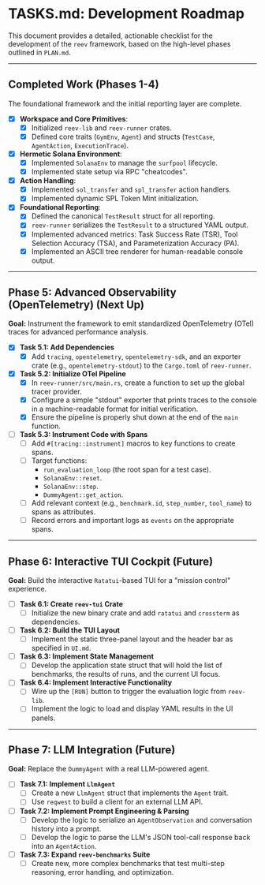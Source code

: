 # TASKS.md: Development Roadmap

This document provides a detailed, actionable checklist for the development of the `reev` framework, based on the high-level phases outlined in `PLAN.md`.

---

## Completed Work (Phases 1-4)

The foundational framework and the initial reporting layer are complete.

-   [x] **Workspace and Core Primitives**:
    -   [x] Initialized `reev-lib` and `reev-runner` crates.
    -   [x] Defined core traits (`GymEnv`, `Agent`) and structs (`TestCase`, `AgentAction`, `ExecutionTrace`).
-   [x] **Hermetic Solana Environment**:
    -   [x] Implemented `SolanaEnv` to manage the `surfpool` lifecycle.
    -   [x] Implemented state setup via RPC "cheatcodes".
-   [x] **Action Handling**:
    -   [x] Implemented `sol_transfer` and `spl_transfer` action handlers.
    -   [x] Implemented dynamic SPL Token Mint initialization.
-   [x] **Foundational Reporting**:
    -   [x] Defined the canonical `TestResult` struct for all reporting.
    -   [x] `reev-runner` serializes the `TestResult` to a structured YAML output.
    -   [x] Implemented advanced metrics: Task Success Rate (TSR), Tool Selection Accuracy (TSA), and Parameterization Accuracy (PA).
    -   [x] Implemented an ASCII tree renderer for human-readable console output.

---

## Phase 5: Advanced Observability (OpenTelemetry) (Next Up)

**Goal:** Instrument the framework to emit standardized OpenTelemetry (OTel) traces for advanced performance analysis.

-   [x] **Task 5.1: Add Dependencies**
    -   [x] Add `tracing`, `opentelemetry`, `opentelemetry-sdk`, and an exporter crate (e.g., `opentelemetry-stdout`) to the `Cargo.toml` of `reev-runner`.

-   [x] **Task 5.2: Initialize OTel Pipeline**
    -   [x] In `reev-runner/src/main.rs`, create a function to set up the global tracer provider.
    -   [x] Configure a simple "stdout" exporter that prints traces to the console in a machine-readable format for initial verification.
    -   [x] Ensure the pipeline is properly shut down at the end of the `main` function.

-   [ ] **Task 5.3: Instrument Code with Spans**
    -   [ ] Add `#[tracing::instrument]` macros to key functions to create spans.
    -   [ ] Target functions:
        -   `run_evaluation_loop` (the root span for a test case).
        -   `SolanaEnv::reset`.
        -   `SolanaEnv::step`.
        -   `DummyAgent::get_action`.
    -   [ ] Add relevant context (e.g., `benchmark.id`, `step_number`, `tool_name`) to spans as attributes.
    -   [ ] Record errors and important logs as `events` on the appropriate spans.

---

## Phase 6: Interactive TUI Cockpit (Future)

**Goal:** Build the interactive `Ratatui`-based TUI for a "mission control" experience.

-   [ ] **Task 6.1: Create `reev-tui` Crate**
    -   [ ] Initialize the new binary crate and add `ratatui` and `crossterm` as dependencies.
-   [ ] **Task 6.2: Build the TUI Layout**
    -   [ ] Implement the static three-panel layout and the header bar as specified in `UI.md`.
-   [ ] **Task 6.3: Implement State Management**
    -   [ ] Develop the application state struct that will hold the list of benchmarks, the results of runs, and the current UI focus.
-   [ ] **Task 6.4: Implement Interactive Functionality**
    -   [ ] Wire up the `[RUN]` button to trigger the evaluation logic from `reev-lib`.
    -   [ ] Implement the logic to load and display YAML results in the UI panels.

---

## Phase 7: LLM Integration (Future)

**Goal:** Replace the `DummyAgent` with a real LLM-powered agent.

-   [ ] **Task 7.1: Implement `LlmAgent`**
    -   [ ] Create a new `LlmAgent` struct that implements the `Agent` trait.
    -   [ ] Use `reqwest` to build a client for an external LLM API.
-   [ ] **Task 7.2: Implement Prompt Engineering & Parsing**
    -   [ ] Develop the logic to serialize an `AgentObservation` and conversation history into a prompt.
    -   [ ] Develop the logic to parse the LLM's JSON tool-call response back into an `AgentAction`.
-   [ ] **Task 7.3: Expand `reev-benchmarks` Suite**
    -   [ ] Create new, more complex benchmarks that test multi-step reasoning, error handling, and optimization.